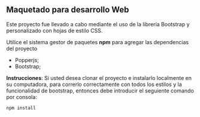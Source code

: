 ## Maquetado para desarrollo Web
Este proyecto fue llevado a cabo mediante el uso de la librería Bootstrap y personalizado con hojas de estilo CSS.

Utilice el sistema gestor de paquetes **npm** para agregar las dependencias del proyecto
- Popperjs;
- Bootstrap;

**Instrucciones**:
Si usted desea clonar el proyecto e instalarlo localmente en su computadora, para correrlo correctamente con todos los estilos y la funcionalidad de bootstrap, entonces debe introducir el seguiente comando por consola:

`npm install`

